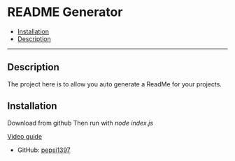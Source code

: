 # README Generator

* [Installation](#Installation)
* [Description](#description)

<hr>

## __Description__
The project here is to allow you auto generate a ReadMe for your projects.

## __Installation__
Download from github
Then run with *node index.js*

[Video guide](https://drive.google.com/file/d/19c_q097Ljx4ZopHPRw4awHg4tf1oF9Nf/view)

* GitHub: [pepsi1397](https://github.com/pepsi1397)

